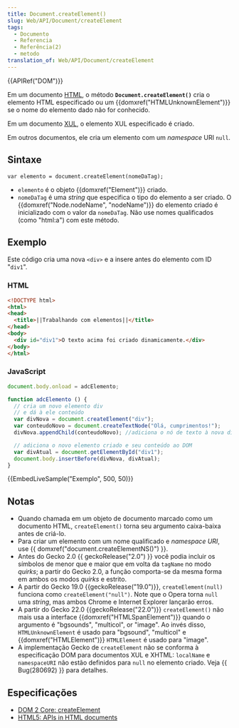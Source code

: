 ```yaml
---
title: Document.createElement()
slug: Web/API/Document/createElement
tags:
  - Documento
  - Referencia
  - Referência(2)
  - metodo
translation_of: Web/API/Document/createElement
---
```

{{APIRef("DOM")}}

Em um documento [HTML](/pt-BR/docs/Web/HTML), o método **`Document.createElement()`** cria o elemento HTML especificado ou um {{domxref("HTMLUnknownElement")}} se o nome do elemento dado não for conhecido.

Em um documento [XUL](/pt-BR/docs/Mozilla/Tech/XUL), o elemento XUL especificado é criado.

Em outros documentos, ele cria um elemento com um _namespace_ URI `null`.

## Sintaxe

    var elemento = document.createElement(nomeDaTag);

- `elemento` é o objeto {{domxref("Element")}} criado.
- `nomeDaTag` é uma _string_ que especifica o tipo do elemento a ser criado. O {{domxref("Node.nodeName", "nodeName")}} do elemento criado é inicializado com o valor da `nomeDaTag`. Não use nomes qualificados (como "html:a") com este método.

## Exemplo

Este código cria uma nova `<div>` e a insere antes do elemento com ID "`div1`".

### HTML

```html
<!DOCTYPE html>
<html>
<head>
  <title>||Trabalhando com elementos||</title>
</head>
<body>
  <div id="div1">O texto acima foi criado dinamicamente.</div>
</body>
</html>
```

### JavaScript

```js
document.body.onload = adcElemento;

function adcElemento () {
  // cria um novo elemento div
  // e dá à ele conteúdo
  var divNova = document.createElement("div");
  var conteudoNovo = document.createTextNode("Olá, cumprimentos!");
  divNova.appendChild(conteudoNovo); //adiciona o nó de texto à nova div criada

  // adiciona o novo elemento criado e seu conteúdo ao DOM
  var divAtual = document.getElementById("div1");
  document.body.insertBefore(divNova, divAtual);
}
```

{{EmbedLiveSample("Exemplo", 500, 50)}}

## Notas

- Quando chamada em um objeto de documento marcado como um documento HTML, `createElement()` torna seu argumento caixa-baixa antes de criá-lo.
- Para criar um elemento com um nome qualificado e _namespace URI_, use {{ domxref("document.createElementNS()") }}.
- Antes do Gecko 2.0 {{ geckoRelease("2.0") }} você podia incluir os símbolos de menor que e maior que em volta da `tagName` no modo _quirks_; a partir do Gecko 2.0, a função comporta-se da mesma forma em ambos os modos _quirks_ e estrito.
- A partir do Gecko 19.0 {{geckoRelease("19.0")}}, `createElement(null)` funciona como `createElement("null")`. Note que o Opera torna `null` uma _string_, mas ambos Chrome e Internet Explorer lançarão erros.
- A partir do Gecko 22.0 {{geckoRelease("22.0")}} `createElement()` não mais usa a interface {{domxref("HTMLSpanElement")}} quando o argumento é "bgsounds", "multicol", or "image". Ao invés disso, `HTMLUnknownElement` é usado para "bgsound", "multicol" e {{domxref("HTMLElement")}} `HTMLElement` é usado para "image".
- A implementação Gecko de `createElement` não se conforma à especificação DOM para documentos XUL e XHTML: `localName` e `namespaceURI` não estão definidos para `null` no elemento criado. Veja {{ Bug(280692) }} para detalhes.

## Especificações

- [DOM 2 Core: createElement](http://www.w3.org/TR/2000/REC-DOM-Level-2-Core-20001113/core.html#ID-2141741547)
- [HTML5: APIs in HTML documents](http://www.whatwg.org/specs/web-apps/current-work/multipage/dom.html#apis-in-html-documents)
